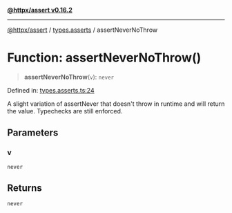 [**@httpx/assert v0.16.2**](../../README.md)

***

[@httpx/assert](../../README.md) / [types.asserts](../README.md) / assertNeverNoThrow

# Function: assertNeverNoThrow()

> **assertNeverNoThrow**(`v`): `never`

Defined in: [types.asserts.ts:24](https://github.com/belgattitude/httpx/blob/4dae8c09c15139f4a822e2110336093570f143a3/packages/assert/src/types.asserts.ts#L24)

A slight variation of assertNever that doesn't throw in runtime and
will return the value. Typechecks are still enforced.

## Parameters

### v

`never`

## Returns

`never`

